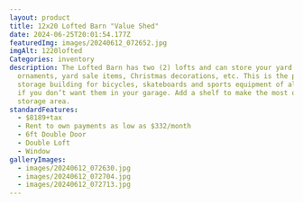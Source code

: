 ```yaml
---
layout: product
title: 12x20 Lofted Barn "Value Shed"
date: 2024-06-25T20:01:54.177Z
featuredImg: images/20240612_072652.jpg
imgAlt: 1220lofted
Categories: inventory
description: The Lofted Barn has two (2) lofts and can store your yard
  ornaments, yard sale items, Christmas decorations, etc. This is the perfect
  storage building for bicycles, skateboards and sports equipment of all kinds
  if you don’t want them in your garage. Add a shelf to make the most of your
  storage area.
standardFeatures:
  - $8189+tax
  - Rent to own payments as low as $332/month
  - 6ft Double Door
  - Double Loft
  - Window
galleryImages:
  - images/20240612_072630.jpg
  - images/20240612_072704.jpg
  - images/20240612_072713.jpg
---
```

